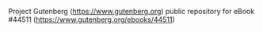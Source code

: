 Project Gutenberg (https://www.gutenberg.org) public repository for eBook #44511 (https://www.gutenberg.org/ebooks/44511)
